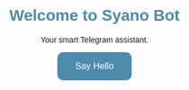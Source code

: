 <!DOCTYPE html>
<html>
<head>
  <title>Syano Bot</title>
  <meta name="viewport" content="width=device-width, initial-scale=1">
  <style>
    body { font-family: sans-serif; text-align: center; padding: 2rem; }
    h1 { color: #4e89ae; }
    button { padding: 1rem 2rem; font-size: 1rem; background-color: #4e89ae; color: white; border: none; border-radius: 10px; }
  </style>
</head>
<body>
  <h1>Welcome to Syano Bot</h1>
  <p>Your smart Telegram assistant.</p>
  <button onclick="alert('Hello from Syano!')">Say Hello</button>
</body>
</html>
